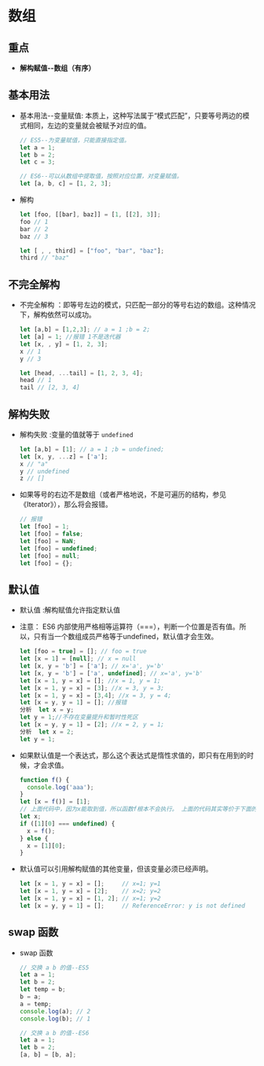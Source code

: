 # 数组

## 重点

  - **解构赋值--数组（有序）**

## 基本用法

  - 基本用法--变量赋值: 本质上，这种写法属于“模式匹配”，只要等号两边的模式相同，左边的变量就会被赋予对应的值。

    ```javascript
    // ES5--为变量赋值，只能直接指定值。
    let a = 1;
    let b = 2;
    let c = 3;

    // ES6--可以从数组中提取值，按照对应位置，对变量赋值。
    let [a, b, c] = [1, 2, 3];
    ```

  - 解构

    ```javascript
    let [foo, [[bar], baz]] = [1, [[2], 3]];
    foo // 1
    bar // 2
    baz // 3

    let [ , , third] = ["foo", "bar", "baz"];
    third // "baz"
    ```

## 不完全解构

  - 不完全解构 ：即等号左边的模式，只匹配一部分的等号右边的数组。这种情况下，解构依然可以成功。

    ```javascript
    let [a,b] = [1,2,3]; // a = 1 ;b = 2;
    let [a] = 1; //报错 1不是迭代器
    let [x, , y] = [1, 2, 3];
    x // 1
    y // 3

    let [head, ...tail] = [1, 2, 3, 4];
    head // 1
    tail // [2, 3, 4]
    ```

## 解构失败

  - 解构失败 :变量的值就等于 `undefined`

    ```javascript
    let [a,b] = [1]; // a = 1 ;b = undefined;
    let [x, y, ...z] = ['a'];
    x // "a"
    y // undefined
    z // []
    ```

  - 如果等号的右边不是数组（或者严格地说，不是可遍历的结构，参见《Iterator》），那么将会报错。

    ```javascript
    // 报错
    let [foo] = 1;
    let [foo] = false;
    let [foo] = NaN;
    let [foo] = undefined;
    let [foo] = null;
    let [foo] = {};
    ```

## 默认值

  - 默认值 :解构赋值允许指定默认值

  - 注意： ES6 内部使用严格相等运算符（===），判断一个位置是否有值。所以，只有当一个数组成员严格等于undefined，默认值才会生效。

    ```javascript
    let [foo = true] = []; // foo = true
    let [x = 1] = [null]; // x = null
    let [x, y = 'b'] = ['a']; // x='a', y='b'
    let [x, y = 'b'] = ['a', undefined]; // x='a', y='b'
    let [x = 1, y = x] = []; //x = 1, y = 1;
    let [x = 1, y = x] = [3]; //x = 3, y = 3;
    let [x = 1, y = x] = [3,4]; //x = 3, y = 4;
    let [x = y, y = 1] = []; //报错
    分析  let x = y;
    let y = 1;//不存在变量提升和暂时性死区
    let [x = y, y = 1] = [2]; //x = 2, y = 1;
    分析  let x = 2;
    let y = 1;
    ```

  - 如果默认值是一个表达式，那么这个表达式是惰性求值的，即只有在用到的时候，才会求值。

    ```javascript
    function f() {
      console.log('aaa');
    }
    let [x = f()] = [1];
    // 上面代码中，因为x能取到值，所以函数f根本不会执行。 上面的代码其实等价于下面的代码。
    let x;
    if ([1][0] === undefined) {
      x = f();
    } else {
      x = [1][0];
    }
    ```

  - 默认值可以引用解构赋值的其他变量，但该变量必须已经声明。

    ```javascript
    let [x = 1, y = x] = [];     // x=1; y=1
    let [x = 1, y = x] = [2];    // x=2; y=2
    let [x = 1, y = x] = [1, 2]; // x=1; y=2
    let [x = y, y = 1] = [];     // ReferenceError: y is not defined
    ```

## swap 函数

  - swap 函数

    ```javascript
    // 交换 a b 的值--ES5
    let a = 1;
    let b = 2;
    let temp = b;
    b = a;
    a = temp;
    console.log(a); // 2
    console.log(b); // 1

    // 交换 a b 的值--ES6
    let a = 1;
    let b = 2;
    [a, b] = [b, a];
    ```
